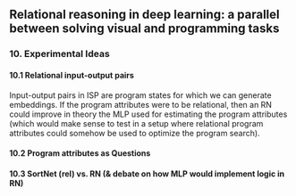## Relational reasoning in deep learning: a parallel between solving visual and programming tasks

### 10. Experimental Ideas

#### 10.1 Relational input-output pairs

Input-output pairs in ISP are program states for which we can generate embeddings. If the program attributes were to be relational, then an RN could improve in theory the MLP used for estimating the program attributes (which would make sense to test in a setup where relational program attributes could somehow be used to optimize the program search).

#### 10.2 Program attributes as Questions

#### 10.3 SortNet (rel) vs. RN (& debate on how MLP would implement logic in RN)